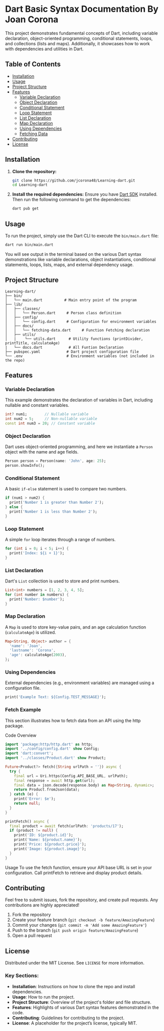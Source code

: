 # Dart Basic Syntax Documentation By Joan Corona

This project demonstrates fundamental concepts of Dart, including variable declaration, object-oriented programming, conditional statements, loops, and collections (lists and maps). Additionally, it showcases how to work with dependencies and utilities in Dart.

## Table of Contents
- [Installation](#installation)
- [Usage](#usage)
- [Project Structure](#project-structure)
- [Features](#features)
  - [Variable Declaration](#variable-declaration)
  - [Object Declaration](#object-declaration)
  - [Conditional Statement](#conditional-statement)
  - [Loop Statement](#loop-statement)
  - [List Declaration](#list-declaration)
  - [Map Declaration](#map-declaration)
  - [Using Dependencies](#using-dependencies)
  - [Fetching Data](#fetch-example)
- [Contributing](#contributing)
- [License](#license)

## Installation

1. **Clone the repository:**
   ```bash
   git clone https://github.com/jcorona48/Learning-dart.git
   cd Learning-dart
   ```

2. **Install the required dependencies:**
   Ensure you have [Dart SDK](https://dart.dev/get-dart) installed. Then run the following command to get the dependencies:
   ```bash
   dart pub get
   ```

## Usage

To run the project, simply use the Dart CLI to execute the `bin/main.dart` file:
```bash
dart run bin/main.dart
```

You will see output in the terminal based on the various Dart syntax demonstrations like variable declarations, object instantiations, conditional statements, loops, lists, maps, and external dependency usage.

## Project Structure

```
Learning-dart/
├── bin/
│   └── main.dart          # Main entry point of the program
├── lib/
│   ├── classes/
│   │   └── Person.dart     # Person class definition
│   ├── config/
│   │   └── config.dart     # Configuration for environment variables
│   ├── docs/
│   │   └── fetching-data.dart     # Function Fetching declaration
│   ├── utils/
│   |    └── utils.dart      # Utility functions (printDivider, printTitle, calculateAge)
|   └── docs.dart            # All Funtion Declaration
├── pubspec.yaml            # Dart project configuration file
└── .env                    # Environment variables (not included in the repo)
```

## Features

### Variable Declaration
This example demonstrates the declaration of variables in Dart, including nullable and constant variables.

```dart
int? num1;        // Nullable variable
int num2 = 5;     // Non-nullable variable
const int num3 = 20; // Constant variable
```

### Object Declaration
Dart uses object-oriented programming, and here we instantiate a `Person` object with the name and age fields.

```dart
Person person = Person(name: 'John', age: 25);
person.showInfo();
```

### Conditional Statement
A basic `if-else` statement is used to compare two numbers.

```dart
if (num1 > num2) {
  print('Number 1 is greater than Number 2');
} else {
  print('Number 1 is less than Number 2');
}
```

### Loop Statement
A simple `for` loop iterates through a range of numbers.

```dart
for (int i = 0; i < 5; i++) {
  print('Index: ${i + 1}');
}
```

### List Declaration
Dart's `List` collection is used to store and print numbers.

```dart
List<int> numbers = [1, 2, 3, 4, 5];
for (int number in numbers) {
  print('Number: $number');
}
```

### Map Declaration
A `Map` is used to store key-value pairs, and an age calculation function (`calculateAge`) is utilized.

```dart
Map<String, Object> author = {
  'name': 'Joan',
  'lastname': 'Corona',
  'age': calculateAge(2003),
};
```

### Using Dependencies
External dependencies (e.g., environment variables) are managed using a configuration file.

```dart
print('Example Text: ${Config.TEST_MESSAGE}');
```

### Fetch Example
This section illustrates how to fetch data from an API using the http package.

Code Overview
```dart
import 'package:http/http.dart' as http;
import '../config/config.dart' show Config;
import 'dart:convert';
import '../classes/Product.dart' show Product;

Future<Product?> fetch({String urlPath = ''}) async {
  try {
    final url = Uri.https(Config.API_BASE_URL, urlPath);
    final response = await http.get(url);
    final data = json.decode(response.body) as Map<String, dynamic>;
    return Product.fromJson(data);
  } catch (e) {
    print('Error: $e');
    return null;
  }
}

printFetch() async {
  final product = await fetch(urlPath: 'products/17');
  if (product != null) {
    print('ID: ${product.id}');
    print('Name: ${product.name}');
    print('Price: ${product.price}');
    print('Image: ${product.image}');
  }
}
```
Usage
To use the fetch function, ensure your API base URL is set in your configuration. Call printFetch to retrieve and display product details.

## Contributing

Feel free to submit issues, fork the repository, and create pull requests. Any contributions are highly appreciated!

1. Fork the repository
2. Create your feature branch (`git checkout -b feature/AmazingFeature`)
3. Commit your changes (`git commit -m 'Add some AmazingFeature'`)
4. Push to the branch (`git push origin feature/AmazingFeature`)
5. Open a pull request

## License

Distributed under the MIT License. See `LICENSE` for more information.

### Key Sections:

- **Installation**: Instructions on how to clone the repo and install dependencies.
- **Usage**: How to run the project.
- **Project Structure**: Overview of the project's folder and file structure.
- **Features**: Highlights of various Dart syntax features demonstrated in the code.
- **Contributing**: Guidelines for contributing to the project.
- **License**: A placeholder for the project’s license, typically MIT.

